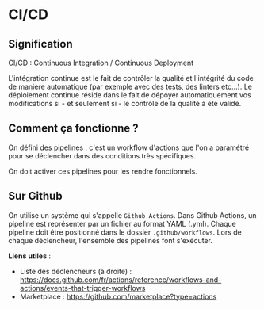 # CI/CD

## Signification

CI/CD : Continuous Integration / Continuous Deployment

L'intégration continue est le fait de contrôler la qualité et l'intégrité du code de manière automatique (par exemple avec des tests, des linters etc...).
Le déploiement continue réside dans le fait de dépoyer automatiquement vos modifications si - et seulement si - le contrôle de la qualité à été validé.

## Comment ça fonctionne ?

On défini des pipelines : c'est un workflow d'actions que l'on a paramétré pour se déclencher dans des conditions très spécifiques.

On doit activer ces pipelines pour les rendre fonctionnels.

## Sur Github

On utilise un système qui s'appelle `Github Actions`.
Dans Github Actions, un pipeline est représenter par un fichier au format YAML (.yml).
Chaque pipeline doit être positionné dans le dossier `.github/workflows`.
Lors de chaque déclencheur, l'ensemble des pipelines font s'exécuter.

**Liens utiles** : 

- Liste des déclencheurs (à droite) : https://docs.github.com/fr/actions/reference/workflows-and-actions/events-that-trigger-workflows
- Marketplace : https://github.com/marketplace?type=actions

